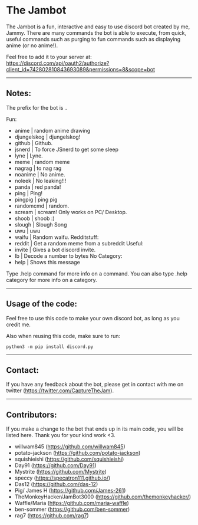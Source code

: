 # The Jambot
The Jambot is a fun, interactive and easy to use discord bot created by me, Jammy. There are many commands the bot is able to execute, from quick, useful commands such as purging to fun commands such as displaying anime (or no anime!).


Feel free to add it to your server at: https://discord.com/api/oauth2/authorize?client_id=742802810843693089&permissions=8&scope=bot


<hr>

## Notes:
The prefix for the bot is `.`

Fun:
 - anime       | random anime drawing
 - djungelskog | djungelskog!
 - github      | Github.
 - jsnerd      | To force JSnerd to get some sleep
 - lyne        | Lyne.
 - meme        | random meme
 - nagrag      | to nag rag
 - noanime     | No anime.
 - noleek      | No leaking!!!
 - panda       | red panda!
 - ping        | Ping!
 - pingpig     | ping pig
 - randomcmd   | random.
 - scream      | scream! Only works on PC/ Desktop.
 - shoob       | shoob :)
 - slough      | Slough Song
 - uwu         | uwu
 - waifu       | Random waifu.
Redditstuff:
 - reddit      | Get a random meme from a subreddit
Useful:
  - invite      | Gives a bot discord invite.
  - lb          | Decode a number to bytes
​No Category:
  - help       |  Shows this message

Type .help command for more info on a command.
You can also type .help category for more info on a category.


<hr>

## Usage of the code:

Feel free to use this code to make your own discord bot, as long as you credit me.

Also when reusing this code, make sure to run:

```
python3 -m pip install discord.py
```

<hr>

## Contact:

If you have any feedback about the bot, please get in contact with me on twitter (https://twitter.com/CaptureTheJam).

<hr>

## Contributors:

If you make a change to the bot that ends up in its main code, you will be listed here. Thank you for your kind work <3.

- willwam845 (https://github.com/willwam845)
- potato-jackson (https://github.com/potato-jackson)
- squishieishi (https://github.com/squishieishi)
- Day91 (https://github.com/Day91)
- Mystrite (https://github.com/Mystrite)
- speccy (https://specatron111.github.io/)
- Das12 (https://github.com/das-12)
- Pig/ James H (https://github.com/James-261)
- TheMonkeyHacker/JamBot3000 (https://github.com/themonkeyhacker/)
- Waffle/Maria (https://github.com/maria-waffle)
- ben-sommer (https://github.com/ben-sommer)
- rag7 (https://github.com/rag7)
